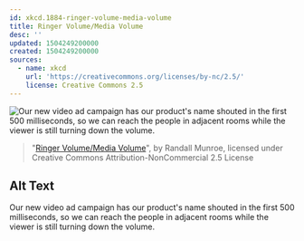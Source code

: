```yaml
---
id: xkcd.1884-ringer-volume-media-volume
title: Ringer Volume/Media Volume
desc: ''
updated: 1504249200000
created: 1504249200000
sources:
  - name: xkcd
    url: 'https://creativecommons.org/licenses/by-nc/2.5/'
    license: Creative Commons 2.5
---
```

![Our new video ad campaign has our product's name shouted in the first 500 milliseconds, so we can reach the people in adjacent rooms while the viewer is still turning down the volume.](https://imgs.xkcd.com/comics/ringer_volume_media_volume.png)
> "[Ringer Volume/Media Volume](https://xkcd.com/1884/)", by Randall Munroe, licensed under Creative Commons Attribution-NonCommercial 2.5 License

## Alt Text
Our new video ad campaign has our product's name shouted in the first 500 milliseconds, so we can reach the people in adjacent rooms while the viewer is still turning down the volume.
